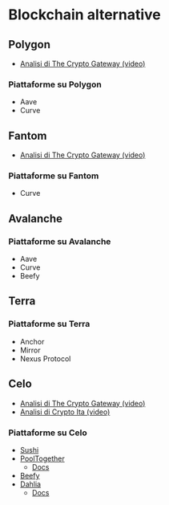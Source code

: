 # Blockchain alternative

## Polygon

- [Analisi di The Crypto Gateway (video)](https://youtu.be/E29jCTsIKOs)

### Piattaforme su Polygon

- Aave
- Curve

## Fantom

- [Analisi di The Crypto Gateway (video)](https://youtu.be/C3CwGCGh97g)

### Piattaforme su Fantom

- Curve

## Avalanche

### Piattaforme su Avalanche

- Aave
- Curve
- Beefy

## Terra

### Piattaforme su Terra

- Anchor
- Mirror
- Nexus Protocol

## Celo

- [Analisi di The Crypto Gateway (video)](https://youtu.be/Tvqwhr4oCGY)
- [Analisi di Crypto Ita (video)](https://youtu.be/0veuPDIfL_c)

### Piattaforme su Celo
- [Sushi](https://app.sushi.com/farm)
- [PoolTogether](https://app.pooltogether.com/?filter=celo)
  - [Docs](https://docs.pooltogether.com/)
- [Beefy](https://app.beefy.finance/#/celo)
- [Dahlia](https://dahlia.finance/)
  - [Docs](https://dahlia-finance.gitbook.io/dahlia-finance/)
